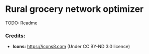# Rural grocery network optimizer

TODO: Readme 


### Credits:

 * __Icons:__ https://icons8.com (Under CC BY-ND 3.0 licence)
